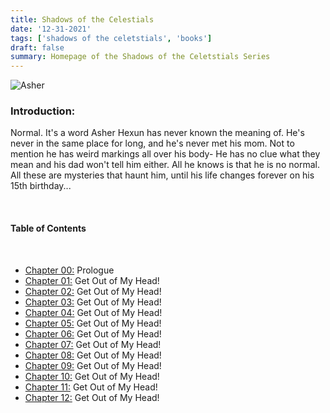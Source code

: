 ```yaml
---
title: Shadows of the Celestials 
date: '12-31-2021'
tags: ['shadows of the celetstials', 'books']
draft: false
summary: Homepage of the Shadows of the Celetstials Series
---
```


![Asher](/static/images/shadows.png)

### Introduction:

Normal. It's a word Asher Hexun has never known the meaning of. He's never in the same place for long, and he's never met his mom. Not to mention he has weird markings all over his body- He has no clue what they mean and his dad won't tell him either. All he knows is that he is no normal. All these are mysteries that haunt him, until his life changes forever on his 15th birthday...

<br />

#### Table of Contents

<br />

- [Chapter 00:](http://github.com) Prologue
- [Chapter 01:](http://github.com) Get Out of My Head!
- [Chapter 02:](http://github.com) Get Out of My Head!
- [Chapter 03:](http://github.com) Get Out of My Head!
- [Chapter 04:](http://github.com) Get Out of My Head!
- [Chapter 05:](http://github.com) Get Out of My Head!
- [Chapter 06:](http://github.com) Get Out of My Head!
- [Chapter 07:](http://github.com) Get Out of My Head!
- [Chapter 08:](http://github.com) Get Out of My Head!
- [Chapter 09:](http://github.com) Get Out of My Head!
- [Chapter 10:](http://github.com) Get Out of My Head!
- [Chapter 11:](http://github.com) Get Out of My Head!
- [Chapter 12:](http://github.com) Get Out of My Head!
